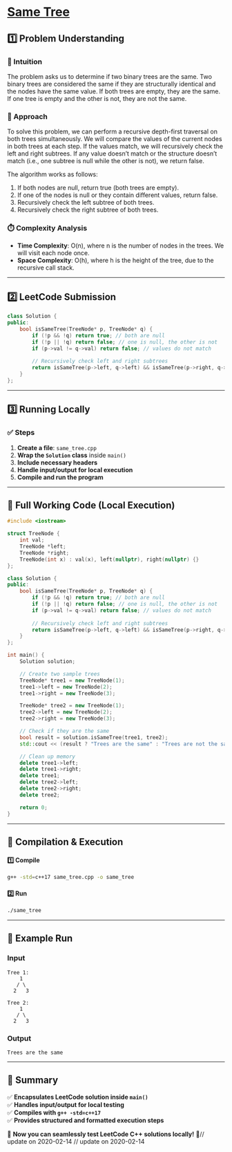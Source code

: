 # **[Same Tree](https://leetcode.com/problems/same-tree/description/)**  

## **1️⃣ Problem Understanding**  
### **📌 Intuition**  
The problem asks us to determine if two binary trees are the same. Two binary trees are considered the same if they are structurally identical and the nodes have the same value. If both trees are empty, they are the same. If one tree is empty and the other is not, they are not the same. 

### **🚀 Approach**  
To solve this problem, we can perform a recursive depth-first traversal on both trees simultaneously. We will compare the values of the current nodes in both trees at each step. If the values match, we will recursively check the left and right subtrees. If any value doesn’t match or the structure doesn’t match (i.e., one subtree is null while the other is not), we return false.

The algorithm works as follows:
1. If both nodes are null, return true (both trees are empty).
2. If one of the nodes is null or they contain different values, return false.
3. Recursively check the left subtree of both trees.
4. Recursively check the right subtree of both trees.

### **⏱️ Complexity Analysis**  
- **Time Complexity**: O(n), where n is the number of nodes in the trees. We will visit each node once.
- **Space Complexity**: O(h), where h is the height of the tree, due to the recursive call stack.

---  

## **2️⃣ LeetCode Submission**  
```cpp
class Solution {
public:
    bool isSameTree(TreeNode* p, TreeNode* q) {
        if (!p && !q) return true; // both are null
        if (!p || !q) return false; // one is null, the other is not
        if (p->val != q->val) return false; // values do not match
        
        // Recursively check left and right subtrees
        return isSameTree(p->left, q->left) && isSameTree(p->right, q->right);
    }
};
```  

---  

## **3️⃣ Running Locally**  
### **✅ Steps**  
1. **Create a file**: `same_tree.cpp`  
2. **Wrap the `Solution` class** inside `main()`  
3. **Include necessary headers**  
4. **Handle input/output for local execution**  
5. **Compile and run the program**  

---  

## **📝 Full Working Code (Local Execution)**  
```cpp
#include <iostream>

struct TreeNode {
    int val;
    TreeNode *left;
    TreeNode *right;
    TreeNode(int x) : val(x), left(nullptr), right(nullptr) {}
};

class Solution {
public:
    bool isSameTree(TreeNode* p, TreeNode* q) {
        if (!p && !q) return true; // both are null
        if (!p || !q) return false; // one is null, the other is not
        if (p->val != q->val) return false; // values do not match
        
        // Recursively check left and right subtrees
        return isSameTree(p->left, q->left) && isSameTree(p->right, q->right);
    }
};

int main() {
    Solution solution;

    // Create two sample trees
    TreeNode* tree1 = new TreeNode(1);
    tree1->left = new TreeNode(2);
    tree1->right = new TreeNode(3);

    TreeNode* tree2 = new TreeNode(1);
    tree2->left = new TreeNode(2);
    tree2->right = new TreeNode(3);

    // Check if they are the same
    bool result = solution.isSameTree(tree1, tree2);
    std::cout << (result ? "Trees are the same" : "Trees are not the same") << std::endl;

    // Clean up memory
    delete tree1->left;
    delete tree1->right;
    delete tree1;
    delete tree2->left;
    delete tree2->right;
    delete tree2;

    return 0;
}
```  

---  

## **🔧 Compilation & Execution**  
#### **1️⃣ Compile**  
```bash
g++ -std=c++17 same_tree.cpp -o same_tree
```  

#### **2️⃣ Run**  
```bash
./same_tree
```  

---  

## **🎯 Example Run**  
### **Input**  
```
Tree 1: 
    1
   / \
  2   3

Tree 2: 
    1
   / \
  2   3
```  
### **Output**  
```
Trees are the same
```  

---  

## **📌 Summary**  
✅ **Encapsulates LeetCode solution inside `main()`**  
✅ **Handles input/output for local testing**  
✅ **Compiles with `g++ -std=c++17`**  
✅ **Provides structured and formatted execution steps**  

🚀 **Now you can seamlessly test LeetCode C++ solutions locally!** 🚀// update on 2020-02-14
// update on 2020-02-14
